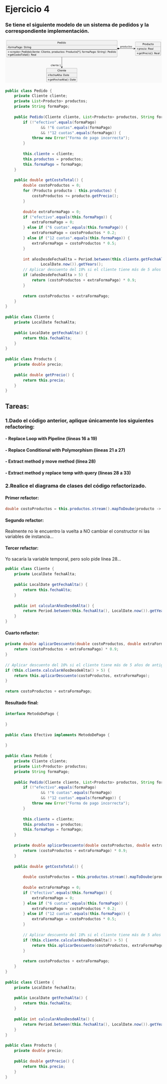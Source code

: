 # Ejercicio 4

### Se tiene el siguiente modelo de un sistema de pedidos y la correspondiente implementación.

![alt text](UML.png)

```java
public class Pedido {
    private Cliente cliente;
    private List<Producto> productos;
    private String formaPago;

    public Pedido(Cliente cliente, List<Producto> productos, String formaPago) {
        if (!"efectivo".equals(formaPago)
                && !"6 cuotas".equals(formaPago)
                && !"12 cuotas".equals(formaPago)) {
            throw new Error("Forma de pago incorrecta");
        }

        this.cliente = cliente;
        this.productos = productos;
        this.formaPago = formaPago;
    }

    public double getCostoTotal() {
        double costoProductos = 0;
        for (Producto producto : this.productos) {
            costoProductos += producto.getPrecio();
        }

        double extraFormaPago = 0;
        if ("efectivo".equals(this.formaPago)) {
            extraFormaPago = 0;
        } else if ("6 cuotas".equals(this.formaPago)) {
            extraFormaPago = costoProductos * 0.2;
        } else if ("12 cuotas".equals(this.formaPago)) {
            extraFormaPago = costoProductos * 0.5;
        }

        int añosDesdeFechaAlta = Period.between(this.cliente.getFechaAlta(),
                LocalDate.now()).getYears();
        // Aplicar descuento del 10% si el cliente tiene más de 5 años de antiguedad
        if (añosDesdeFechaAlta > 5) {
            return (costoProductos + extraFormaPago) * 0.9;
        }

        return costoProductos + extraFormaPago;
    }
}

public class Cliente {
    private LocalDate fechaAlta;

    public LocalDate getFechaAlta() {
        return this.fechaAlta;
    }
}

public class Producto {
    private double precio;

    public double getPrecio() {
        return this.precio;
    }
}
```

## Tareas:
### 1.​ Dado e​l código anterior, aplique únicamente los siguientes refactoring:
#### - Replace Loop with Pipeline (líneas 16 a 19)
#### - Replace Conditional with Polymorphism (líneas 21 a 27)
#### - Extract method y move method (línea 28)
#### - Extract method y replace temp with query (líneas 28 a 33)

### 2.​ Realice el diagrama de clases del código refactorizado.

#### Primer refactor:

```java
double costoProductos = this.productos.stream().mapToDoube(producto -> producto.getPrecio()).sum();
```

#### Segundo refactor: 

Realmente no le encuentro la vuelta a NO cambiar el constructor ni las variables de instancia...

#### Tercer refactor:

Yo sacaría la variable temporal, pero solo pide línea 28...

```java
public class Cliente {
    private LocalDate fechaAlta;

    public LocalDate getFechaAlta() {
        return this.fechaAlta;
    }

    public int calcularAñosDesdeAlta() {
        return Period.between(this.fechaAlta(), LocalDate.now()).getYears();
    }
}
```

#### Cuarto refactor:

```java
private double aplicarDescuento(double costoProductos, double extraFormaPago) {
    return (costoProductos + extraFormaPago) * 0.9;
}

// Aplicar descuento del 10% si el cliente tiene más de 5 años de antiguedad
if (this.cliente.calcularAñosDesdeAlta() > 5) {
    return this.aplicarDescuento(costoProductos, extraFormaPago);
}

return costoProductos + extraFormaPago;
```

#### Resultado final:

```java
interface MetodoDePago {

}

public class Efectivo implements MetodoDePago {

}

public class Pedido {
    private Cliente cliente;
    private List<Producto> productos;
    private String formaPago;

    public Pedido(Cliente cliente, List<Producto> productos, String formaPago) {
        if (!"efectivo".equals(formaPago)
                && !"6 cuotas".equals(formaPago)
                && !"12 cuotas".equals(formaPago)) {
            throw new Error("Forma de pago incorrecta");
        }

        this.cliente = cliente;
        this.productos = productos;
        this.formaPago = formaPago;
    }

    private double aplicarDescuento(double costoProductos, double extraFormaPago) {
        return (costoProductos + extraFormaPago) * 0.9;
    }

    public double getCostoTotal() {

        double costoProductos = this.productos.stream().mapToDoube(producto -> producto.getPrecio()).sum();

        double extraFormaPago = 0;
        if ("efectivo".equals(this.formaPago)) {
            extraFormaPago = 0;
        } else if ("6 cuotas".equals(this.formaPago)) {
            extraFormaPago = costoProductos * 0.2;
        } else if ("12 cuotas".equals(this.formaPago)) {
            extraFormaPago = costoProductos * 0.5;
        }

        // Aplicar descuento del 10% si el cliente tiene más de 5 años de antiguedad
        if (this.cliente.calcularAñosDesdeAlta() > 5) {
            return this.aplicarDescuento(costoProductos, extraFormaPago);
        }

        return costoProductos + extraFormaPago;
    }
}

public class Cliente {
    private LocalDate fechaAlta;

    public LocalDate getFechaAlta() {
        return this.fechaAlta;
    }

    public int calcularAñosDesdeAlta() {
        return Period.between(this.fechaAlta(), LocalDate.now()).getYears();
    }
}

public class Producto {
    private double precio;

    public double getPrecio() {
        return this.precio;
    }
}
```